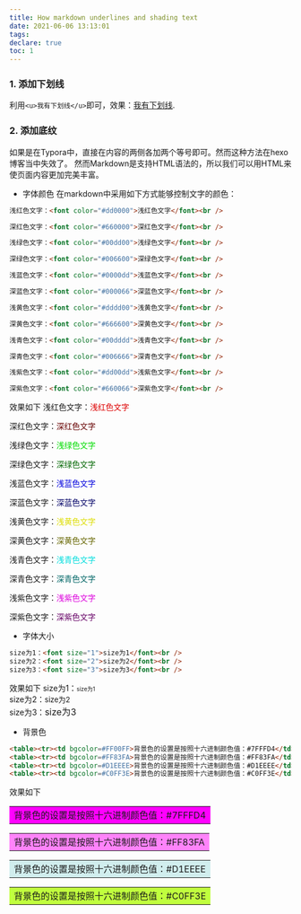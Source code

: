 ```yaml
---
title: How markdown underlines and shading text
date: 2021-06-06 13:13:01
tags:
declare: true
toc: 1
---
```

### 1. 添加下划线
利用`<u>我有下划线</u>`即可，效果：<u>我有下划线</u>.

### 2. 添加底纹
如果是在Typora中，直接在内容的两侧各加两个等号即可。然而这种方法在hexo博客当中失效了。<!--more-->
然而Markdown是支持HTML语法的，所以我们可以用HTML来使页面内容更加完美丰富。
- 字体颜色
在markdown中采用如下方式能够控制文字的颜色：
```html
浅红色文字：<font color="#dd0000">浅红色文字</font><br /> 

深红色文字：<font color="#660000">深红色文字</font><br /> 

浅绿色文字：<font color="#00dd00">浅绿色文字</font><br /> 

深绿色文字：<font color="#006600">深绿色文字</font><br /> 

浅蓝色文字：<font color="#0000dd">浅蓝色文字</font><br /> 

深蓝色文字：<font color="#000066">深蓝色文字</font><br /> 

浅黄色文字：<font color="#dddd00">浅黄色文字</font><br /> 

深黄色文字：<font color="#666600">深黄色文字</font><br /> 

浅青色文字：<font color="#00dddd">浅青色文字</font><br /> 

深青色文字：<font color="#006666">深青色文字</font><br /> 

浅紫色文字：<font color="#dd00dd">浅紫色文字</font><br /> 

深紫色文字：<font color="#660066">深紫色文字</font><br /> 
```
效果如下
浅红色文字：<font color="#dd0000">浅红色文字</font><br /> 

深红色文字：<font color="#660000">深红色文字</font><br /> 

浅绿色文字：<font color="#00dd00">浅绿色文字</font><br /> 

深绿色文字：<font color="#006600">深绿色文字</font><br /> 

浅蓝色文字：<font color="#0000dd">浅蓝色文字</font><br /> 

深蓝色文字：<font color="#000066">深蓝色文字</font><br /> 

浅黄色文字：<font color="#dddd00">浅黄色文字</font><br /> 

深黄色文字：<font color="#666600">深黄色文字</font><br /> 

浅青色文字：<font color="#00dddd">浅青色文字</font><br /> 

深青色文字：<font color="#006666">深青色文字</font><br /> 

浅紫色文字：<font color="#dd00dd">浅紫色文字</font><br /> 

深紫色文字：<font color="#660066">深紫色文字</font><br /> 

- 字体大小
```html
size为1：<font size="1">size为1</font><br /> 
size为2：<font size="2">size为2</font><br /> 
size为3：<font size="3">size为3</font><br /> 
```
效果如下
size为1：<font size="1">size为1</font><br /> 
size为2：<font size="2">size为2</font><br /> 
size为3：<font size="3">size为3</font><br /> 

- 背景色
```html
<table><tr><td bgcolor=#FF00FF>背景色的设置是按照十六进制颜色值：#7FFFD4</td></tr></table>
<table><tr><td bgcolor=#FF83FA>背景色的设置是按照十六进制颜色值：#FF83FA</td></tr></table>
<table><tr><td bgcolor=#D1EEEE>背景色的设置是按照十六进制颜色值：#D1EEEE</td></tr></table>
<table><tr><td bgcolor=#C0FF3E>背景色的设置是按照十六进制颜色值：#C0FF3E</td></tr></table>
```
效果如下
<table><tr><td bgcolor=#FF00FF>背景色的设置是按照十六进制颜色值：#7FFFD4</td></tr></table>
<table><tr><td bgcolor=#FF83FA>背景色的设置是按照十六进制颜色值：#FF83FA</td></tr></table>
<table><tr><td bgcolor=#D1EEEE>背景色的设置是按照十六进制颜色值：#D1EEEE</td></tr></table>
<table><tr><td bgcolor=#C0FF3E>背景色的设置是按照十六进制颜色值：#C0FF3E</td></tr></table>